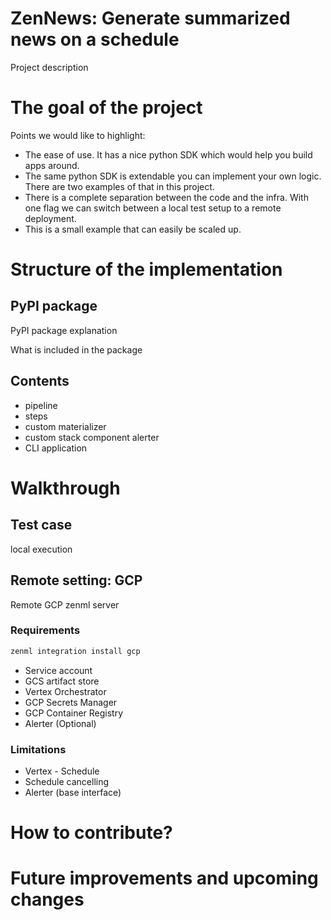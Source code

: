 # ZenNews: Generate summarized news on a schedule

Project description

# The goal of the project

Points we would like to highlight: 

- The ease of use. It has a nice python SDK which would help you build apps
around.
- The same python SDK is extendable you can implement your own logic. There
are two examples of that in this project.
- There is a complete separation between the code and the infra. With one flag 
we can switch between a local test setup to a remote deployment.
- This is a small example that can easily be scaled up.

# Structure of the implementation

## PyPI package

PyPI package explanation

What is included in the package

## Contents

- pipeline
- steps
- custom materializer
- custom stack component alerter
- CLI application

# Walkthrough

## Test case

local execution

## Remote setting: GCP

Remote GCP zenml server

### Requirements

```bash
zenml integration install gcp
```

- Service account
- GCS artifact store
- Vertex Orchestrator
- GCP Secrets Manager
- GCP Container Registry
- Alerter (Optional)

### Limitations

- Vertex - Schedule
- Schedule cancelling
- Alerter (base interface)

# How to contribute?

# Future improvements and upcoming changes

